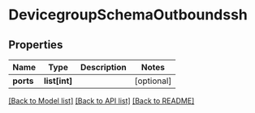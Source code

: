 # DevicegroupSchemaOutboundssh

## Properties
Name | Type | Description | Notes
------------ | ------------- | ------------- | -------------
**ports** | **list[int]** |  | [optional] 

[[Back to Model list]](../README.md#documentation-for-models) [[Back to API list]](../README.md#documentation-for-api-endpoints) [[Back to README]](../README.md)


